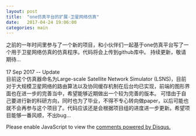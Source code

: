```yaml
---
layout: post
title:  "one仿真平台的扩展-卫星网络仿真"
date:   2017-04-24 19:06:00
categories: main
---
```


之前的一年时间里参与了一个新的项目，和小伙伴们一起基于one仿真平台写了一个用于卫星网络仿真的仿真程序。代码将会上传到github库中。
持续更新，敬请期待...
<br>
<br>
17 Sep 2017 -- Update
<br>
目前这个仿真器命名为Large-scale Satellite Network Simulator (LSNS)，目前对于大规模卫星网络的路由算法以及协同缓存机制在后台均已实现，前端的图形界面也在进一步的完善当中，希望能够近期做出一个较为完善的版本。
可惜由于自己要进行新的科研方向，同时也为了毕业，不得不专心转向做paper，以后可能也就不会再参与这个项目了。代码应该还是会根据项目组的进度进一步更新。希望项目能够一番风顺，不出bug...


<div id="disqus_thread"></div>
<script>

/**
*  RECOMMENDED CONFIGURATION VARIABLES: EDIT AND UNCOMMENT THE SECTION BELOW TO INSERT DYNAMIC VALUES FROM YOUR PLATFORM OR CMS.
*  LEARN WHY DEFINING THESE VARIABLES IS IMPORTANT: https://disqus.com/admin/universalcode/#configuration-variables*/
/*
var disqus_config = function () {
this.page.url = PAGE_URL;  // Replace PAGE_URL with your page's canonical URL variable
this.page.identifier = PAGE_IDENTIFIER; // Replace PAGE_IDENTIFIER with your page's unique identifier variable
};
*/
(function() { // DON'T EDIT BELOW THIS LINE
var d = document, s = d.createElement('script');
s.src = 'https://nathendrake.disqus.com/embed.js';
s.setAttribute('data-timestamp', +new Date());
(d.head || d.body).appendChild(s);
})();
</script>
<noscript>Please enable JavaScript to view the <a href="https://disqus.com/?ref_noscript">comments powered by Disqus.</a></noscript>
